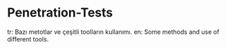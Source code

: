 # Penetration-Tests
tr: Bazı metotlar ve çeşitli toolların kullanımı.
en: Some methods and use of different tools.
